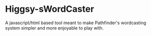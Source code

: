 # Higgsy-sWordCaster
A javascript/html based tool meant to make Pathfinder's wordcasting system simpler and more enjoyable to play with.
